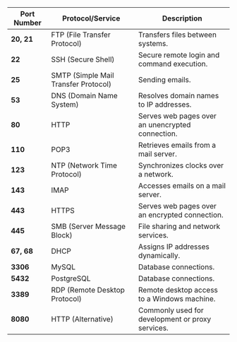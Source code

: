 
| **Port Number** | **Protocol/Service**           | **Description**                                  |
|------------------|--------------------------------|--------------------------------------------------|
| **20, 21**       | FTP (File Transfer Protocol)  | Transfers files between systems.                |
| **22**           | SSH (Secure Shell)            | Secure remote login and command execution.      |
| **25**           | SMTP (Simple Mail Transfer Protocol) | Sending emails.                         |
| **53**           | DNS (Domain Name System)      | Resolves domain names to IP addresses.          |
| **80**           | HTTP                          | Serves web pages over an unencrypted connection.|
| **110**          | POP3                          | Retrieves emails from a mail server.            |
| **123**          | NTP (Network Time Protocol)   | Synchronizes clocks over a network.             |
| **143**          | IMAP                          | Accesses emails on a mail server.               |
| **443**          | HTTPS                         | Serves web pages over an encrypted connection.  |
| **445**          | SMB (Server Message Block)    | File sharing and network services.              |
| **67, 68**       | DHCP                          | Assigns IP addresses dynamically.               |
| **3306**         | MySQL                         | Database connections.                           |
| **5432**         | PostgreSQL                    | Database connections.                           |
| **3389**         | RDP (Remote Desktop Protocol) | Remote desktop access to a Windows machine.     |
| **8080**         | HTTP (Alternative)            | Commonly used for development or proxy services.|
